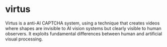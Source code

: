 # virtus
Virtus is a anti-AI CAPTCHA system, using a technique that creates videos where shapes are invisible to AI vision systems but clearly visible to human observers. It exploits fundamental differences between human and artificial visual processing.
